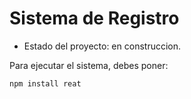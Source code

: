 <h1> Sistema de Registro</h1>

- Estado del proyecto: en construccion.

Para ejecutar el sistema, debes poner:

```npm install reat```
